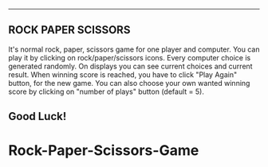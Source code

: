 --------------------
ROCK PAPER SCISSORS
--------------------

It's normal rock, paper, scissors game for one player and computer.
You can play it by clicking on rock/paper/scissors icons.
Every computer choice is generated randomly.
On displays you can see current choices and current result.
When winning score is reached, you have to click "Play Again" button, for the
new game.
You can also choose your own wanted winning score by clicking on
"number of plays" button (default = 5).

Good Luck!
-----------------------------------------------------------------------------
# Rock-Paper-Scissors-Game

